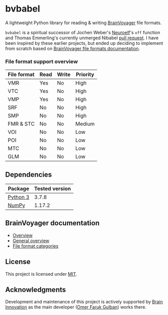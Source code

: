 # bvbabel
A lightweight Python library for reading & writing [BrainVoyager](https://www.brainvoyager.com/products/brainvoyager.html) file formats.

`bvbabel` is a spiritual successor of Jochen Weber's [Neuroelf](https://neuroelf.net/)'s `xff` function and Thomas Emmerling's currently unmerged Nibabel [pull request](https://github.com/nipy/nibabel/pull/216). I have been inspired by these earlier projects, but ended up deciding to implement from scratch based on [BrainVoyager file formats documentation](https://support.brainvoyager.com/brainvoyager/automation-development/84-file-formats).


### File format support overview

| File format | Read | Write | Priority |
| ------------|------|-------|----------|
| VMR         | Yes  | No    | High     |
| VTC         | Yes  | No    | High     |
| VMP         | Yes  | No    | High     |
| SRF         | No   | No    | High     |
| SMP         | No   | No    | High     |
| FMR & STC   | No   | No    | Medium   |
| VOI         | No   | No    | Low      |
| POI         | No   | No    | Low      |
| MTC         | No   | No    | Low      |
| GLM         | No   | No    | Low      |

## Dependencies

| Package                               | Tested version |
|---------------------------------------|----------------|
| [Python 3](https://www.python.org/)   | 3.7.8          |
| [NumPy](http://www.numpy.org/)        | 1.17.2         |

## BrainVoyager documentation

- [Overview](https://support.brainvoyager.com/brainvoyager/automation-development/84-file-formats/339-developer-guide-2-6-file-formats-overview)
- [General overview](https://support.brainvoyager.com/brainvoyager/automation-development/84-file-formats/38-general-overview-of-file-formats)
- [File format categories](https://support.brainvoyager.com/brainvoyager/automation-development/84-file-formats/41-file-formats-categorised)

## License
This project is licensed under [MIT](./LICENSE).

## Acknowledgments
Development and maintenance of this project is actively supported by [Brain Innovation](https://www.brainvoyager.com/) as the main developer ([Omer Faruk Gulban](https://github.com/ofgulban)) works there.
